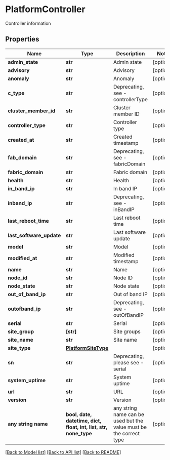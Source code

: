 # PlatformController

Controller information

## Properties
Name | Type | Description | Notes
------------ | ------------- | ------------- | -------------
**admin_state** | **str** | Admin state | [optional] 
**advisory** | **str** | Advisory | [optional] 
**anomaly** | **str** | Anomaly | [optional] 
**c_type** | **str** | Deprecating, see - controllerType | [optional] 
**cluster_member_id** | **str** | Cluster member ID | [optional] 
**controller_type** | **str** | Controller type | [optional] 
**created_at** | **str** | Created timestamp | [optional] 
**fab_domain** | **str** | Deprecating, see - fabricDomain | [optional] 
**fabric_domain** | **str** | Fabric domain | [optional] 
**health** | **str** | Health | [optional] 
**in_band_ip** | **str** | In band IP | [optional] 
**inband_ip** | **str** | Deprecating, see - inBandIP | [optional] 
**last_reboot_time** | **str** | Last reboot time | [optional] 
**last_software_update** | **str** | Last software update | [optional] 
**model** | **str** | Model | [optional] 
**modified_at** | **str** | Modified timestamp | [optional] 
**name** | **str** | Name | [optional] 
**node_id** | **str** | Node ID | [optional] 
**node_state** | **str** | Node state | [optional] 
**out_of_band_ip** | **str** | Out of band IP | [optional] 
**outofband_ip** | **str** | Deprecating, see - outOfBandIP | [optional] 
**serial** | **str** | Serial | [optional] 
**site_group** | **[str]** | Site groups | [optional] 
**site_name** | **str** | Site name | [optional] 
**site_type** | [**PlatformSiteType**](PlatformSiteType.md) |  | [optional] 
**sn** | **str** | Deprecating, please see - serial | [optional] 
**system_uptime** | **str** | System uptime | [optional] 
**url** | **str** | URL | [optional] 
**version** | **str** | Version | [optional] 
**any string name** | **bool, date, datetime, dict, float, int, list, str, none_type** | any string name can be used but the value must be the correct type | [optional]

[[Back to Model list]](../README.md#documentation-for-models) [[Back to API list]](../README.md#documentation-for-api-endpoints) [[Back to README]](../README.md)


